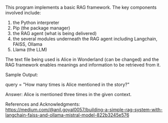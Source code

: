 This program implements a basic RAG framework. The key components involved include: 
1) the Python interpreter
2) Pip (the package manager)
3) the RAG agent (what is being delivered)
4) the several modules underneath the RAG agent including Langchain, FAISS, Ollama
5) Llama (the LLM)

The text file being used is Alice in Wonderland (can be changed) and the RAG framework enables meanings and information to be retrieved from it.

Sample Output:

query = "How many times is Alice mentioned in the story?"

Answer:  Alice is mentioned three times in the given context.

References and Acknowledgments:
https://medium.com/@anil.goyal0057/building-a-simple-rag-system-with-langchain-faiss-and-ollama-mistral-model-822b3245e576
